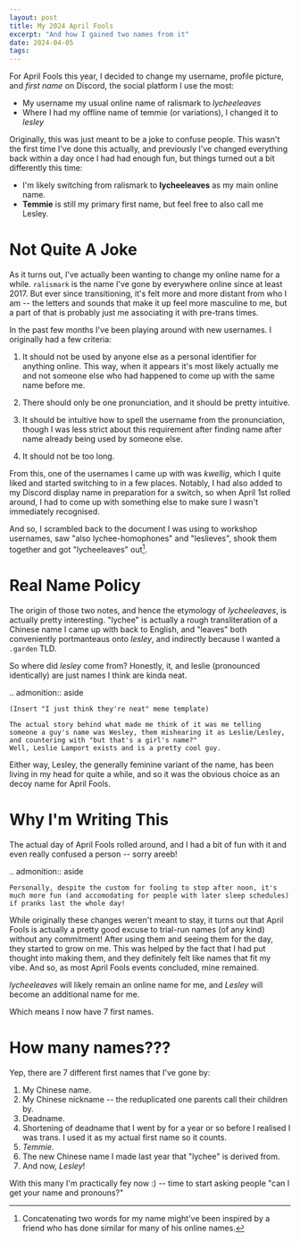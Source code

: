 ```yaml
---
layout: post
title: My 2024 April Fools
excerpt: "And how I gained two names from it"
date: 2024-04-05
tags:
---
```


For April Fools this year, I decided to change my username, profile picture, and _first name_  on Discord, the social platform I use the most:

- My username my usual online name of ralismark to _lycheeleaves_
- Where I had my offline name of temmie (or variations), I changed it to _lesley_

Originally, this was just meant to be a joke to confuse people.
This wasn't the first time I've done this actually, and previously I've changed everything back within a day once I had had enough fun, but things turned out a bit differently this time:

- I'm likely switching from ralismark to **lycheeleaves** as my main online name.
- **Temmie** is still my primary first name, but feel free to also call me Lesley.

# Not Quite A Joke

As it turns out, I've actually been wanting to change my online name for a while.
`ralismark` is the name I've gone by everywhere online since at least 2017.
But ever since transitioning, it's felt more and more distant from who I am -- the letters and sounds that make it up feel more masculine to me, but a part of that is probably just me associating it with pre-trans times.

In the past few months I've been playing around with new usernames.
I originally had a few criteria:

1. It should not be used by anyone else as a personal identifier for anything online.
	This way, when it appears it's most likely actually me and not someone else who had happened to come up with the same name before me.

2. There should only be one pronunciation, and it should be pretty intuitive.

3. It should be intuitive how to spell the username from the pronunciation, though I was less strict about this requirement after finding name after name already being used by someone else.

3. It should not be too long.

From this, one of the usernames I came up with was _kwellig_, which I quite liked and started switching to in a few places.
Notably, I had also added to my Discord display name in preparation for a switch, so when April 1st rolled around, I had to come up with something else to make sure I wasn't immediately recognised.

And so, I scrambled back to the document I was using to workshop usernames, saw "also lychee-homophones" and "leslieves", shook them together and got "lycheeleaves" out[^two-words].

[^two-words]: Concatenating two words for my name might've been inspired by a friend who has done similar for many of his online names.

# Real Name Policy

The origin of those two notes, and hence the etymology of _lycheeleaves_, is actually pretty interesting.
"lychee" is actually a rough transliteration of a Chinese name I came up with back to English, and "leaves" both conveniently portmanteaus onto _lesley_, and indirectly because I wanted a `.garden` TLD.

So where did _lesley_ come from?
Honestly, it, and leslie (pronounced identically) are just names I think are kinda neat.

.. admonition:: aside

	(Insert "I just think they're neat" meme template)

	The actual story behind what made me think of it was me telling someone a guy's name was Wesley, them mishearing it as Leslie/Lesley, and countering with "but that's a girl's name?"
	Well, Leslie Lamport exists and is a pretty cool guy.

Either way, Lesley, the generally feminine variant of the name, has been living in my head for quite a while, and so it was the obvious choice as an decoy name for April Fools.

# Why I'm Writing This

The actual day of April Fools rolled around, and I had a bit of fun with it and even really confused a person -- sorry areeb!

.. admonition:: aside

	Personally, despite the custom for fooling to stop after noon, it's much more fun (and accomodating for people with later sleep schedules) if pranks last the whole day!

While originally these changes weren't meant to stay, it turns out that April Fools is actually a pretty good excuse to trial-run names (of any kind) without any commitment!
After using them and seeing them for the day, they started to grow on me.
This was helped by the fact that I had put thought into making them, and they definitely felt like names that fit my vibe.
And so, as most April Fools events concluded, mine remained.

_lycheeleaves_ will likely remain an online name for me, and _Lesley_ will become an additional name for me.

Which means I now have 7 first names.

# How many names???

Yep, there are 7 different first names that I've gone by:

1. My Chinese name.
2. My Chinese nickname -- the reduplicated one parents call their children by.
3. Deadname.
4. Shortening of deadname that I went by for a year or so before I realised I was trans.
	I used it as my actual first name so it counts.
5. _Temmie_.
6. The new Chinese name I made last year that "lychee" is derived from.
7. And now, _Lesley_!

With this many I'm practically fey now :) -- time to start asking people "can I get your name and pronouns?"
